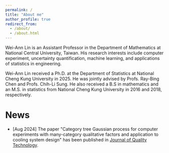 ```yaml
---
permalink: /
title: "About me"
author_profile: true
redirect_from: 
  - /about/
  - /about.html
---
```


Wei-Ann Lin is an Assistant Professor in the Department of Mathematics at National Central University, Taiwan. His research interests include computer experiment, uncertainty quantification, machine learning, and applications of statistics in engineering.

Wei-Ann Lin received a Ph.D. at the Department of Statistics at National Cheng Kung University in 2025. He was jointly advised by Profs. Ray-Bing Chen and Profs. Chih-Li Sung. He also received a B.S in mathematics and an M.S. in statistics from National Cheng Kung University in 2016 and 2018, respectively.




News
======
- [Aug 2024] The paper "Category tree Gaussian process for computer experiments with many-category qualitative factors and application to cooling system design" has been published in [Journal of Quality Technology](https://www.tandfonline.com/doi/full/10.1080/00224065.2024.2359431).